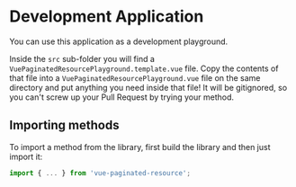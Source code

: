 # Development Application

You can use this application as a development playground.

Inside the `src` sub-folder you will find a `VuePaginatedResourcePlayground.template.vue` file. Copy the contents of that file into a `VuePaginatedResourcePlayground.vue` file on the same directory and put anything you need inside that file! It will be gitignored, so you can't screw up your Pull Request by trying your method.

## Importing methods

To import a method from the library, first build the library and then just import it:

```ts
import { ... } from 'vue-paginated-resource';
```
